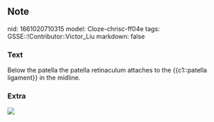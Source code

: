 ## Note
nid: 1661020710315
model: Cloze-chrisc-ff04e
tags: GSSE::!Contributor::Victor_Liu
markdown: false

### Text
Below the patella the patella retinaculum attaches to the {{c1::patella ligament}} in the midline.

### Extra
<img src="lateral-retinaculum-02.jpg">
